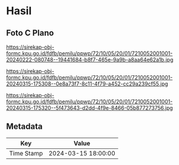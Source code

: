 # Hasil

## Foto C Plano

https://sirekap-obj-formc.kpu.go.id/fdfb/pemilu/ppwp/72/10/05/20/01/7210052001001-20240222-080748--19441684-b8f7-465e-9a9b-a8aa64e62a1b.jpg

https://sirekap-obj-formc.kpu.go.id/fdfb/pemilu/ppwp/72/10/05/20/01/7210052001001-20240315-175308--0e8a73f7-8c11-4f79-a452-cc29a239cf55.jpg

https://sirekap-obj-formc.kpu.go.id/fdfb/pemilu/ppwp/72/10/05/20/01/7210052001001-20240315-175320--5f473643-d2dd-4f9e-8466-05b877273756.jpg


## Metadata

| Key        | Value               |
| ---------- | ------------------- |
| Time Stamp | 2024-03-15 18:00:00 |



